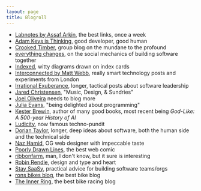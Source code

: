 ```yaml
---
layout: page
title: Blogroll
---
```

- [Labnotes by Assaf Arkin](https://labnotes.org/), the best links, once a week
- [Adam Keys is Thinking](https://therealadam.com/), good developer, good human
- [Crooked Timber](https://crookedtimber.org/), group blog on the mundane to the profound
- [everything changes](https://everythingchanges.us/blog/), on the social mechanics of building software together
- [Indexed](https://thisisindexed.com/), witty diagrams drawn on index cards
- [Interconnected by Matt Webb](https://interconnected.org/home/), really smart technology posts and experiments from London
- [Irrational Exuberance](https://lethain.com/), longer, tactical posts about software leadership
- [Jared Christensen](https://www.jaredigital.com/), "Music, Design, & Sundries"
- [Joel Oliveira](https://joeloliveira.com/) needs to blog more
- [Julia Evans](https://jvns.ca/), "being delighted about programming"
- [Kester Brewin](https://www.kesterbrewin.com/blog/), author of many good books, most recent being _God-Like: A 500-year History of AI_
- [Ludicity](https://ludic.mataroa.blog/), now famous techno-pundit
- [Dorian Taylor](https://doriantaylor.com/), longer, deep ideas about software, both the human side and the technical side
- [Naz Hamid](https://nazhamid.com/), OG web designer with impeccable taste
- [Poorly Drawn Lines](https://poorlydrawnlines.com/), the best web comic
- [ribbonfarm](https://www.ribbonfarm.com/), man, I don't know, but it sure is interesting
- [Robin Rendle](https://robinrendle.com/notes/), design and type and heart
- [Stay SaaSy](https://staysaasy.com/), practical advice for building software teams/orgs
- [rons bikes blog](https://ronsbikesblog.com/), the best bike blog
- [The Inner Ring](https://inrng.com/), the best bike racing blog

